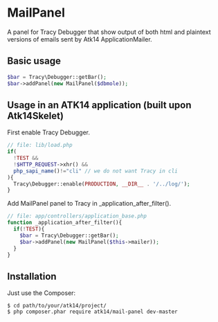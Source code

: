 MailPanel
===========

A panel for Tracy Debugger that show output of both html and plaintext versions of emails sent by Atk14 ApplicationMailer.

Basic usage
-----------

```php
$bar = Tracy\Debugger::getBar();
$bar->addPanel(new MailPanel($dbmole));
```

Usage in an ATK14 application (built upon Atk14Skelet)
------------------------------------------------------

First enable Tracy Debugger.

```php
// file: lib/load.php
if(
  !TEST &&
  !$HTTP_REQUEST->xhr() &&
  php_sapi_name()!="cli" // we do not want Tracy in cli
){
  Tracy\Debugger::enable(PRODUCTION, __DIR__ . '/../log/');
}
```

Add MailPanel panel to Tracy in \_application_after_filter().

```php
// file: app/controllers/application_base.php
function _application_after_filter(){
  if(!TEST){
    $bar = Tracy\Debugger::getBar();
    $bar->addPanel(new MailPanel($this->mailer));
  }
}
```

Installation
------------

Just use the Composer:

```
$ cd path/to/your/atk14/project/
$ php composer.phar require atk14/mail-panel dev-master
```
